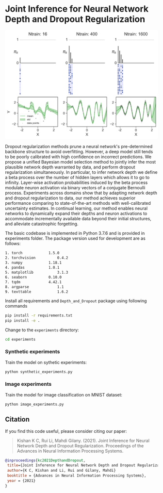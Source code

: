 Joint Inference for Neural Network Depth and Dropout Regularization 
============================================
![](images/synthetic_experiment.png)

Dropout regularization methods prune a neural network's pre-determined backbone structure to avoid overfitting. However, a deep model still tends to be poorly calibrated with high confidence on incorrect predictions. We propose a unified Bayesian model selection method to jointly infer the most plausible network depth warranted by data, and perform dropout regularization simultaneously. In particular, to infer network depth we define a beta process over the number of hidden layers which allows it to go to infinity. Layer-wise activation probabilities induced by the beta process modulate neuron activation via binary vectors of a conjugate Bernoulli process. Experiments across domains show that by adapting network depth and dropout regularization to data, our method achieves superior performance comparing to state-of-the-art methods with well-calibrated uncertainty estimates. In continual learning, our method enables neural networks to dynamically expand their depths and neuron activations to accommodate incrementally available data beyond their initial structures, and alleviate catastrophic forgetting.

The basic codebase is implemented in Python 3.7.6 and is provided in experiments folder. The package version used for development are as follows:
```
1. torch 	        1.5.0
2. torchvision 	        0.4.2
3. numpy 	        1.18.1
4. pandas 	        1.0.1
5. matplotlib 	        3.1.3
6. seaborn 	        0.10.0
7. tqdm 	        4.42.1
8. argparse 	        1.1
9. texttable 	        1.6.2
```

Install all requirements and `Depth_and_Dropout` package using following commands
```bash
pip install -r requirements.txt
pip install -e .
```

Change to the `experiments` directory:
```bash
cd experiments
```

### Synthetic experiments

Train the model on sythetic experiments:
```bash
python synthetic_experiments.py
```

### Image experiments
Train the model for image classification on MNIST dataset:
```bash
python image_experiments.py
```

## Citation

If you find this code useful, please consider citing our paper:

> Kishan K C, Rui Li, Mahdi Gilany. (2021). Joint Inference for Neural Network Depth and Dropout Regularization. Proceedings of the Advances in Neural Information Processing Systems. 

```bibtex
@inproceedings{kc2021DepthandDropout,
 title={Joint Inference for Neural Network Depth and Dropout Regularization},
 author={K C, Kishan and Li, Rui and Gilany, Mahdi}
 booktitle = {Advances in Neural Information Processing Systems},
 year = {2021}
}
```